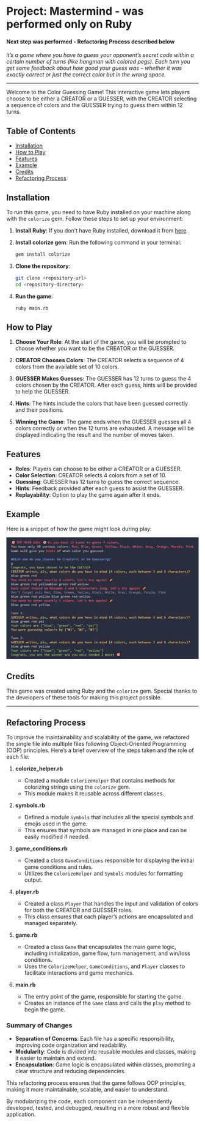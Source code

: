 # Project: Mastermind - was performed only on Ruby


#### Next step was performed - Refactoring Process described below

_it’s a game where you have to guess your opponent’s secret code within a certain number of turns (like hangman with colored pegs). Each turn you get some feedback about how good your guess was – whether it was exactly correct or just the correct color but in the wrong space._

---

Welcome to the Color Guessing Game! This interactive game lets players choose to be either a CREATOR or a GUESSER, with the CREATOR selecting a sequence of colors and the GUESSER trying to guess them within 12 turns.

## Table of Contents

- [Installation](#installation)
- [How to Play](#how-to-play)
- [Features](#features)
- [Example](#example)
- [Credits](#credits)
- [Refactoring Process](#refactoring-process)

## Installation

To run this game, you need to have Ruby installed on your machine along with the `colorize` gem. Follow these steps to set up your environment:

1. **Install Ruby**: If you don't have Ruby installed, download it from [here](https://www.ruby-lang.org/en/downloads/).

2. **Install colorize gem**: Run the following command in your terminal:
    ```sh
    gem install colorize
    ```

3. **Clone the repository**:
    ```sh
    git clone <repository-url>
    cd <repository-directory>
    ```

4. **Run the game**:
    ```sh
    ruby main.rb
    ```

## How to Play

1. **Choose Your Role**: At the start of the game, you will be prompted to choose whether you want to be the CREATOR or the GUESSER.
   
2. **CREATOR Chooses Colors**: The CREATOR selects a sequence of 4 colors from the available set of 10 colors.

3. **GUESSER Makes Guesses**: The GUESSER has 12 turns to guess the 4 colors chosen by the CREATOR. After each guess, hints will be provided to help the GUESSER.
   
4. **Hints**: The hints include the colors that have been guessed correctly and their positions.

5. **Winning the Game**: The game ends when the GUESSER guesses all 4 colors correctly or when the 12 turns are exhausted. A message will be displayed indicating the result and the number of moves taken.

## Features

- **Roles**: Players can choose to be either a CREATOR or a GUESSER.
- **Color Selection**: CREATOR selects 4 colors from a set of 10.
- **Guessing**: GUESSER has 12 turns to guess the correct sequence.
- **Hints**: Feedback provided after each guess to assist the GUESSER.
- **Replayability**: Option to play the game again after it ends.

## Example

Here is a snippet of how the game might look during play:

![alt text](https://github.com/KseniiaMarkiv/mastermind-ruby/blob/main/example_game_output.png?raw=true)

## Credits

This game was created using Ruby and the `colorize` gem. Special thanks to the developers of these tools for making this project possible.

----------------------------------------------------------------

## Refactoring Process

To improve the maintainability and scalability of the game, we refactored the single file into multiple files following Object-Oriented Programming (OOP) principles. Here’s a brief overview of the steps taken and the role of each file:

1. **colorize_helper.rb**
    - Created a module `ColorizeHelper` that contains methods for colorizing strings using the `colorize` gem.
    - This module makes it reusable across different classes.

2. **symbols.rb**
    - Defined a module `Symbols` that includes all the special symbols and emojis used in the game.
    - This ensures that symbols are managed in one place and can be easily modified if needed.

3. **game_conditions.rb**
    - Created a class `GameConditions` responsible for displaying the initial game conditions and rules.
    - Utilizes the `ColorizeHelper` and `Symbols` modules for formatting output.

4. **player.rb**
    - Created a class `Player` that handles the input and validation of colors for both the CREATOR and GUESSER roles.
    - This class ensures that each player’s actions are encapsulated and managed separately.

5. **game.rb**
    - Created a class `Game` that encapsulates the main game logic, including initialization, game flow, turn management, and win/loss conditions.
    - Uses the `ColorizeHelper`, `GameConditions`, and `Player` classes to facilitate interactions and game mechanics.

6. **main.rb**
    - The entry point of the game, responsible for starting the game.
    - Creates an instance of the `Game` class and calls the `play` method to begin the game.

### Summary of Changes

- **Separation of Concerns**: Each file has a specific responsibility, improving code organization and readability.
- **Modularity**: Code is divided into reusable modules and classes, making it easier to maintain and extend.
- **Encapsulation**: Game logic is encapsulated within classes, promoting a clear structure and reducing dependencies.

This refactoring process ensures that the game follows OOP principles, making it more maintainable, scalable, and easier to understand. 

By modularizing the code, each component can be independently developed, tested, and debugged, resulting in a more robust and flexible application.

